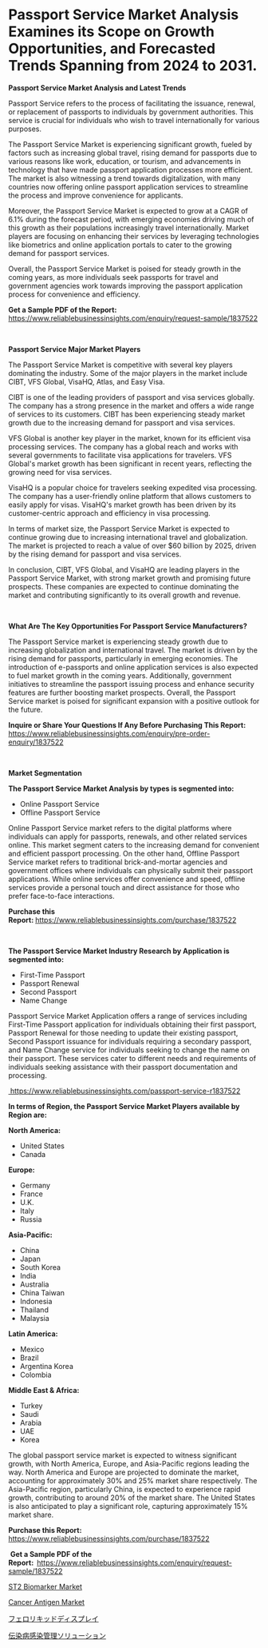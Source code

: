 <p><h1>Passport Service Market Analysis Examines its Scope on Growth Opportunities, and Forecasted Trends Spanning from 2024 to 2031.</h1></p><p><strong>Passport Service Market Analysis and Latest Trends</strong></p>
<p><p>Passport Service refers to the process of facilitating the issuance, renewal, or replacement of passports to individuals by government authorities. This service is crucial for individuals who wish to travel internationally for various purposes.</p><p>The Passport Service Market is experiencing significant growth, fueled by factors such as increasing global travel, rising demand for passports due to various reasons like work, education, or tourism, and advancements in technology that have made passport application processes more efficient. The market is also witnessing a trend towards digitalization, with many countries now offering online passport application services to streamline the process and improve convenience for applicants.</p><p>Moreover, the Passport Service Market is expected to grow at a CAGR of 6.1% during the forecast period, with emerging economies driving much of this growth as their populations increasingly travel internationally. Market players are focusing on enhancing their services by leveraging technologies like biometrics and online application portals to cater to the growing demand for passport services.</p><p>Overall, the Passport Service Market is poised for steady growth in the coming years, as more individuals seek passports for travel and government agencies work towards improving the passport application process for convenience and efficiency.</p></p>
<p><strong>Get a Sample PDF of the Report:&nbsp;</strong> <a href="https://www.reliablebusinessinsights.com/enquiry/request-sample/1837522">https://www.reliablebusinessinsights.com/enquiry/request-sample/1837522</a></p>
<p>&nbsp;</p>
<p><strong>Passport Service Major Market Players</strong></p>
<p><p>The Passport Service Market is competitive with several key players dominating the industry. Some of the major players in the market include CIBT, VFS Global, VisaHQ, Atlas, and Easy Visa.</p><p>CIBT is one of the leading providers of passport and visa services globally. The company has a strong presence in the market and offers a wide range of services to its customers. CIBT has been experiencing steady market growth due to the increasing demand for passport and visa services.</p><p>VFS Global is another key player in the market, known for its efficient visa processing services. The company has a global reach and works with several governments to facilitate visa applications for travelers. VFS Global's market growth has been significant in recent years, reflecting the growing need for visa services.</p><p>VisaHQ is a popular choice for travelers seeking expedited visa processing. The company has a user-friendly online platform that allows customers to easily apply for visas. VisaHQ's market growth has been driven by its customer-centric approach and efficiency in visa processing.</p><p>In terms of market size, the Passport Service Market is expected to continue growing due to increasing international travel and globalization. The market is projected to reach a value of over $60 billion by 2025, driven by the rising demand for passport and visa services.</p><p>In conclusion, CIBT, VFS Global, and VisaHQ are leading players in the Passport Service Market, with strong market growth and promising future prospects. These companies are expected to continue dominating the market and contributing significantly to its overall growth and revenue.</p></p>
<p>&nbsp;</p>
<p><strong>What Are The Key Opportunities For Passport Service Manufacturers?</strong></p>
<p><p>The Passport Service market is experiencing steady growth due to increasing globalization and international travel. The market is driven by the rising demand for passports, particularly in emerging economies. The introduction of e-passports and online application services is also expected to fuel market growth in the coming years. Additionally, government initiatives to streamline the passport issuing process and enhance security features are further boosting market prospects. Overall, the Passport Service market is poised for significant expansion with a positive outlook for the future.</p></p>
<p><strong>Inquire or Share Your Questions If Any Before Purchasing This Report:</strong> <a href="https://www.reliablebusinessinsights.com/enquiry/pre-order-enquiry/1837522">https://www.reliablebusinessinsights.com/enquiry/pre-order-enquiry/1837522</a></p>
<p>&nbsp;</p>
<p><strong>Market Segmentation</strong></p>
<p><strong>The Passport Service Market Analysis by types is segmented into:</strong></p>
<p><ul><li>Online Passport Service</li><li>Offline Passport Service</li></ul></p>
<p><p>Online Passport Service market refers to the digital platforms where individuals can apply for passports, renewals, and other related services online. This market segment caters to the increasing demand for convenient and efficient passport processing. On the other hand, Offline Passport Service market refers to traditional brick-and-mortar agencies and government offices where individuals can physically submit their passport applications. While online services offer convenience and speed, offline services provide a personal touch and direct assistance for those who prefer face-to-face interactions.</p></p>
<p><strong>Purchase this Report:&nbsp;</strong><a href="https://www.reliablebusinessinsights.com/purchase/1837522">https://www.reliablebusinessinsights.com/purchase/1837522</a></p>
<p>&nbsp;</p>
<p><strong>The Passport Service Market Industry Research by Application is segmented into:</strong></p>
<p><ul><li>First-Time Passport</li><li>Passport Renewal</li><li>Second Passport</li><li>Name Change</li></ul></p>
<p><p>Passport Service Market Application offers a range of services including First-Time Passport application for individuals obtaining their first passport, Passport Renewal for those needing to update their existing passport, Second Passport issuance for individuals requiring a secondary passport, and Name Change service for individuals seeking to change the name on their passport. These services cater to different needs and requirements of individuals seeking assistance with their passport documentation and processing.</p></p>
<p><a href="https://www.reliablebusinessinsights.com/passport-service-r1837522">&nbsp;https://www.reliablebusinessinsights.com/passport-service-r1837522</a></p>
<p><strong>In terms of Region, the Passport Service Market Players available by Region are:</strong></p>
<p>
    <p> <strong> North America: </strong>
        <ul>
            <li>United States</li>
            <li>Canada</li>
        </ul>
        </p> 
    <p> <strong> Europe: </strong>
        <ul>
            <li>Germany</li>
            <li>France</li>
            <li>U.K.</li>
            <li>Italy</li>
            <li>Russia</li>
        </ul>
        </p> 
    <p> <strong> Asia-Pacific: </strong>
        <ul>
            <li>China</li>
            <li>Japan</li>
            <li>South Korea</li>
            <li>India</li>
            <li>Australia</li>
            <li>China Taiwan</li>
            <li>Indonesia</li>
            <li>Thailand</li>
            <li>Malaysia</li>
        </ul>
        </p> 
    <p> <strong> Latin America: </strong>
        <ul>
            <li>Mexico</li>
            <li>Brazil</li>
            <li>Argentina Korea</li>
            <li>Colombia</li>
        </ul>
        </p> 
    <p> <strong> Middle East & Africa: </strong>
        <ul>
            <li>Turkey</li>
            <li>Saudi</li>
            <li>Arabia</li>
            <li>UAE</li>
            <li>Korea</li>
        </ul>
    </p>
    </p>
<p><p>The global passport service market is expected to witness significant growth, with North America, Europe, and Asia-Pacific regions leading the way. North America and Europe are projected to dominate the market, accounting for approximately 30% and 25% market share respectively. The Asia-Pacific region, particularly China, is expected to experience rapid growth, contributing to around 20% of the market share. The United States is also anticipated to play a significant role, capturing approximately 15% market share.</p></p>
<p><strong>Purchase this Report: </strong><a href="https://www.reliablebusinessinsights.com/purchase/1837522">https://www.reliablebusinessinsights.com/purchase/1837522</a></p>
<p>&nbsp;<strong>Get a Sample PDF of the Report:&nbsp;&nbsp;</strong><a href="https://www.reliablebusinessinsights.com/enquiry/request-sample/1837522">https://www.reliablebusinessinsights.com/enquiry/request-sample/1837522</a></p>
<p><strong></strong></p>
<p><p><a href="https://github.com/jnzzvtbl92/Market-Research-Report-List-1/blob/main/st2-biomarker-market.md">ST2 Biomarker Market</a></p><p><a href="https://github.com/jhonangga41/Market-Research-Report-List-1/blob/main/cancer-antigen-market.md">Cancer Antigen Market</a></p><p><a href="https://github.com/RodHoppe07/Market-Research-Report-List-2/blob/main/3709048181289.md">フェロリキッドディスプレイ</a></p><p><a href="https://github.com/laurenreichert/Market-Research-Report-List-2/blob/main/9327034181288.md">伝染病感染管理ソリューション</a></p></p>